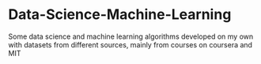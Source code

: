 # Data-Science-Machine-Learning
Some data science and machine learning algorithms developed on my own with datasets from different sources, mainly from courses on coursera and MIT 
